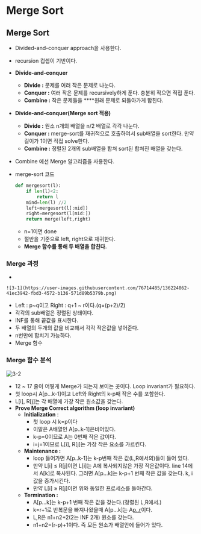 # Merge Sort

## Merge Sort

- Divided-and-conquer approach을 사용한다.
- recursion 컵셉이 기반이다.
- **Divide-and-conquer**
    - **Divide :** 문제를 여러 작은 문제로 나눈다.
    - **Conquer :** 여러 작은 문제를 recursively하게 푼다. 충분히 작으면 직접 푼다.
    - **Combine :** 작은 문제들을 ****원래 문제로 되돌아가게 합친다.
- **Divide-and-conquer(Merge sort 적용)**
    - **Divide :** 원소 n개의 배열을 n/2 배열로 각각 나눈다.
    - **Conquer :** merge-sort를 재귀적으로 호출하여서 sub배열을 sort한다.
    만약 길이가 1이면 직접 solve한다.
    - **Combine :** 정렬된 2개의 sub배열을 합쳐 sort된 합쳐진 배열을 갖는다.
- Combine 에선 Merge 알고리즘을 사용한다.
- merge-sort 코드
    
    ```python
    def mergesort(l):
    	if len(l)<2:
    		return l
    	mind=len(l) //2
    	left=mergesort(l[:mid])
    	right=mergesort(l[mid:])
    	return merge(left,right)
    ```
    
    - n=1이면 done
    - 절반을 기준으로 left, right으로 재귀한다.
    - **Merge 함수를 통해 두 배열을 합친다.**

### Merge 과정

- 
    
    ![3-1](https://user-images.githubusercontent.com/76714485/136224862-41ec3942-fbd3-4572-b136-571d89b5379b.png)

- Left : p~q이고 Right : q+1 ~ r이다.(q=(p+2)/2)
- 각각의 sub배열은 정렬된 상태이다.
- INF를 통해 끝값을 표시한다.
- 두 배열의 두개의 값을 비교해서 각각 작은값을 넣어준다.
- n번만에 합치기 가능하다.
- Merge 함수

### Merge 함수 분석


![3-2](https://user-images.githubusercontent.com/76714485/136224828-d104caa1-f5a0-41ac-abbf-e73cffa2ab1d.png)


- 12 ~ 17 줄이 어떻게 Merge가 되는지 보이는 곳이다.
Loop invariant가 필요하다.
- 첫 loop시 A[p...k-1]이고 Left와 Right의 k-p째 작은 수를 포함한다.
- L[i], R[j]는 각 배열에 가장 작은 원소값을 갖는다.
- **Prove Merge Correct algorithm (loop invariant)**
    - **Initialization** :
        - 첫 loop 시 k=p이다
        - 이말은 A배열인 A[p..k-1]은비어있다.
        - k-p=0이므로 A는 0번째 작은 값이다.
        - i=j=1이므로 L[i], R[j]는 가장 작은 요소를 가르킨다.
    - **Maintenance :**
        - loop 들어가면 A[p..k-1]는 k-p번째 작은 값(L,R에서의)들이 들어 있다.
        - 만약 L[i] ≤ R[j]이면
        L[i]는 A에 복사되지않은 가장 작은값이다.
        line 14에서 A[k]로 복사된다.
        그러면 A[p...k]는 k-p+1 번째 작은 값을 갖는다.
        k, i 값을 증가시킨다.
        - 만약 L[i] ≥ R[j]이면
        위와 동일한 프로세스를 돌아간다.
    - **Termination :**
        - A[p...k]는 k-p+1 번째 작은 값을 갖는다.(정렬된 L,R에서.)
        - k=r+1로 반복문을 빠져나왔을때  A[p...k]는 A[p..r](전체배열)이다.
        - L,R은 n1+n2+2(2는 INF 2개) 원소를 갖는다.
        - n1+n2=(r-p)+1이다. 즉 모든 원소가 배열안에 들어가 있다.
